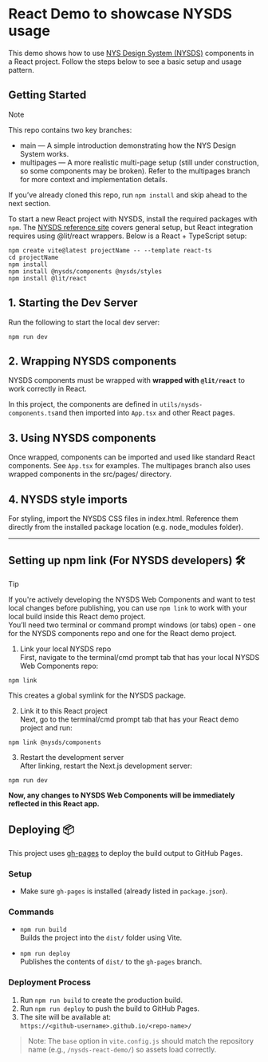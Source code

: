 # React Demo to showcase NYSDS usage
This demo shows how to use [NYS Design System (NYSDS)](https://designsystem.ny.gov/) components in a React project. Follow the steps below to see a basic setup and usage pattern.

## Getting Started
> [!NOTE]
> This repo contains two key branches:
> - main — A simple introduction demonstrating how the NYS Design System works.
> - multipages — A more realistic multi-page setup (still under construction, so some components may be broken). Refer to the multipages branch for more context and implementation details.
> 
> If you’ve already cloned this repo, run `npm install` and skip ahead to the next section.

To start a new React project with NYSDS, install the required packages with `npm`. The [NYSDS reference site](https://designsystem.ny.gov/getting-started/developers/) covers general setup, but React integration requires using @lit/react wrappers. Below is a React + TypeScript setup:

```
npm create vite@latest projectName -- --template react-ts
cd projectName
npm install
npm install @nysds/components @nysds/styles
npm install @lit/react
```

## 1. Starting the Dev Server
Run the following to start the local dev server:
```
npm run dev
```

## 2. Wrapping NYSDS components 
NYSDS components must be wrapped with **wrapped with `@lit/react`** to work correctly in React.

In this project, the components are defined in `utils/nysds-components.ts`and then imported into `App.tsx` and other React pages.

## 3. Using NYSDS components 
Once wrapped, components can be imported and used like standard React components. See `App.tsx` for examples. The multipages branch also uses wrapped components in the src/pages/ directory.

## 4. NYSDS style imports
For styling, import the NYSDS CSS files in index.html. Reference them directly from the installed package location (e.g. node_modules folder).
___

## Setting up npm link (For NYSDS developers) 🛠️
> [!Tip]
> If you're actively developing the NYSDS Web Components and want to test local changes before publishing, you can use `npm link` to work with your local build inside this React demo project. \
> You’ll need two terminal or command prompt windows (or tabs) open - one for the NYSDS components repo and one for the React demo project.


1. Link your local NYSDS repo \
First, navigate to the terminal/cmd prompt tab that has your local NYSDS Web Components repo:
```
npm link
```
This creates a global symlink for the NYSDS package.

2. Link it to this React project \
Next, go to the terminal/cmd prompt tab that has your React demo project and run:
```
npm link @nysds/components
```

3. Restart the development server \
After linking, restart the Next.js development server:
```
npm run dev
```

**Now, any changes to NYSDS Web Components will be immediately reflected in this React app.**

## Deploying 📦
This project uses [gh-pages](https://github.com/tschaub/gh-pages) to deploy the build output to GitHub Pages.

### Setup
- Make sure `gh-pages` is installed (already listed in `package.json`).

### Commands
- `npm run build`  
  Builds the project into the `dist/` folder using Vite.

- `npm run deploy`  
  Publishes the contents of `dist/` to the `gh-pages` branch.

### Deployment Process
1. Run `npm run build` to create the production build.
2. Run `npm run deploy` to push the build to GitHub Pages.
3. The site will be available at:  
   `https://<github-username>.github.io/<repo-name>/`

> Note: The `base` option in `vite.config.js` should match the repository name (e.g., `/nysds-react-demo/`) so assets load correctly.
